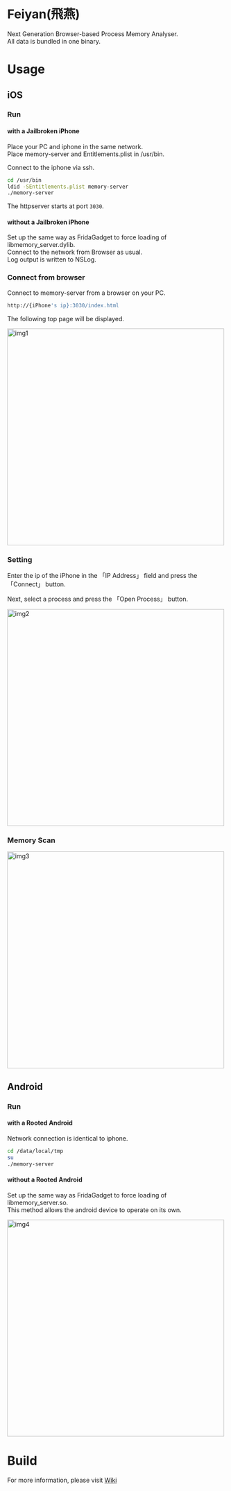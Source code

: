 # Feiyan(飛燕)

Next Generation Browser-based Process Memory Analyser.  
All data is bundled in one binary.

# Usage

## iOS

### Run

#### with a Jailbroken iPhone

Place your PC and iphone in the same network.  
Place memory-server and Entitlements.plist in /usr/bin.

Connect to the iphone via ssh.

```sh
cd /usr/bin
ldid -SEntitlements.plist memory-server
./memory-server
```

The httpserver starts at port `3030`.

#### without a Jailbroken iPhone

Set up the same way as FridaGadget to force loading of libmemory_server.dylib.  
Connect to the network from Browser as usual.  
Log output is written to NSLog.

### Connect from browser

Connect to memory-server from a browser on your PC.

```sh
http://{iPhone's ip}:3030/index.html
```

The following top page will be displayed.

<img width="500" alt="img1" src="https://github.com/DoranekoSystems/memory-server/assets/96031346/01d846b5-df98-4925-9b3c-b63d66b10d89">

### Setting

Enter the ip of the iPhone in the 「IP Address」 field and press the 「Connect」 button.

Next, select a process and press the 「Open Process」 button.

<img width="500" alt="img2" src="https://github.com/DoranekoSystems/memory-server/assets/96031346/4aa7bf02-c97a-4e1b-97da-8778e6017550">

### Memory Scan

<img width="500" alt="img3" src="https://github.com/DoranekoSystems/memory-server/assets/96031346/f230d850-646f-4fd9-8ee4-4265f2e20e1a">

## Android

### Run

#### with a Rooted Android

Network connection is identical to iphone.

```sh
cd /data/local/tmp
su
./memory-server
```

#### without a Rooted Android

Set up the same way as FridaGadget to force loading of libmemory_server.so.  
This method allows the android device to operate on its own.

<img height="500" alt="img4" src="https://github.com/DoranekoSystems/memory-server/assets/96031346/0a629a2c-6401-4f2c-b67a-bf8b9ad3d682">

# Build

For more information, please visit [Wiki](https://github.com/DoranekoSystems/memory-server/wiki/Build)
